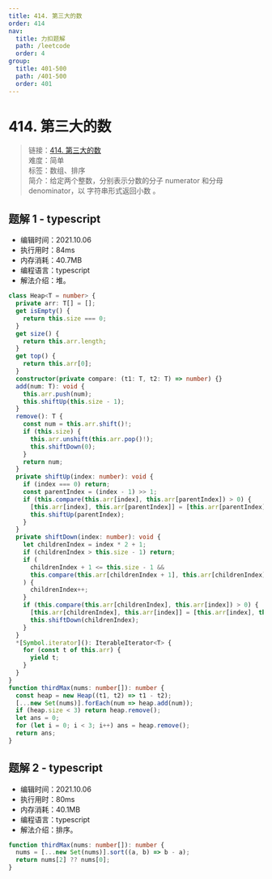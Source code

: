 ```yaml
---
title: 414. 第三大的数
order: 414
nav:
  title: 力扣题解
  path: /leetcode
  order: 4
group:
  title: 401-500
  path: /401-500
  order: 401
---
```


# 414. 第三大的数

> 链接：[414. 第三大的数](https://leetcode-cn.com/problems/third-maximum-number/)  
> 难度：简单  
> 标签：数组、排序  
> 简介：给定两个整数，分别表示分数的分子 numerator 和分母 denominator，以 字符串形式返回小数 。

## 题解 1 - typescript

- 编辑时间：2021.10.06
- 执行用时：84ms
- 内存消耗：40.7MB
- 编程语言：typescript
- 解法介绍：堆。

```typescript
class Heap<T = number> {
  private arr: T[] = [];
  get isEmpty() {
    return this.size === 0;
  }
  get size() {
    return this.arr.length;
  }
  get top() {
    return this.arr[0];
  }
  constructor(private compare: (t1: T, t2: T) => number) {}
  add(num: T): void {
    this.arr.push(num);
    this.shiftUp(this.size - 1);
  }
  remove(): T {
    const num = this.arr.shift()!;
    if (this.size) {
      this.arr.unshift(this.arr.pop()!);
      this.shiftDown(0);
    }
    return num;
  }
  private shiftUp(index: number): void {
    if (index === 0) return;
    const parentIndex = (index - 1) >> 1;
    if (this.compare(this.arr[index], this.arr[parentIndex]) > 0) {
      [this.arr[index], this.arr[parentIndex]] = [this.arr[parentIndex], this.arr[index]];
      this.shiftUp(parentIndex);
    }
  }
  private shiftDown(index: number): void {
    let childrenIndex = index * 2 + 1;
    if (childrenIndex > this.size - 1) return;
    if (
      childrenIndex + 1 <= this.size - 1 &&
      this.compare(this.arr[childrenIndex + 1], this.arr[childrenIndex]) > 0
    ) {
      childrenIndex++;
    }
    if (this.compare(this.arr[childrenIndex], this.arr[index]) > 0) {
      [this.arr[childrenIndex], this.arr[index]] = [this.arr[index], this.arr[childrenIndex]];
      this.shiftDown(childrenIndex);
    }
  }
  *[Symbol.iterator](): IterableIterator<T> {
    for (const t of this.arr) {
      yield t;
    }
  }
}
function thirdMax(nums: number[]): number {
  const heap = new Heap((t1, t2) => t1 - t2);
  [...new Set(nums)].forEach(num => heap.add(num));
  if (heap.size < 3) return heap.remove();
  let ans = 0;
  for (let i = 0; i < 3; i++) ans = heap.remove();
  return ans;
}
```

## 题解 2 - typescript

- 编辑时间：2021.10.06
- 执行用时：80ms
- 内存消耗：40.1MB
- 编程语言：typescript
- 解法介绍：排序。

```typescript
function thirdMax(nums: number[]): number {
  nums = [...new Set(nums)].sort((a, b) => b - a);
  return nums[2] ?? nums[0];
}
```
